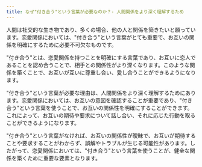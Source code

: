 ```yaml
---
title: なぜ"付き合う"という言葉が必要なのか？- 人間関係をより深く理解するため
---
```


人間は社交的な生き物であり、多くの場合、他の人と関係を築きたいと願っています。恋愛関係においては、"付き合う"という言葉がとても重要で、お互いの関係を明確にするために必要不可欠なものです。

"付き合う"とは、恋愛関係を持つことを明確にする言葉であり、お互いに恋人であることを認め合うことで、相手との関係性がより深くなります。このような関係を築くことで、お互いが互いに尊重し合い、愛し合うことができるようになります。

"付き合う"という言葉が必要な理由は、人間関係をより深く理解するためにあります。恋愛関係においては、お互いの意図を確認することが重要であり、"付き合う"という言葉を使うことで、お互いの関係性を明確にすることができます。これによって、お互いの期待や要求について話し合い、それに応じた行動を取ることができるようになります。

"付き合う"という言葉がなければ、お互いの関係性が曖昧で、お互いが期待することや要求することがわからず、誤解やトラブルが生じる可能性があります。したがって、恋愛関係においては、"付き合う"という言葉を使うことが、健全な関係を築くために重要な要素となります。